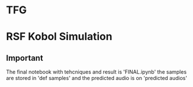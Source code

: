 # TFG

# RSF Kobol Simulation

## Important

The final notebook with tehcniques and result is 'FINAL.ipynb' the samples are stored in 'def samples' and the predicted audio is on 'predicted audios'
